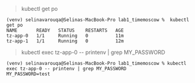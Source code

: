 > kubectl get po
```
(venv) selinavarouqa@Selinas-MacBook-Pro lab1_timemoscow %  kubectl get po                                    
NAME       READY   STATUS    RESTARTS   AGE
tz-app-0   1/1     Running   0          11m
tz-app-1   1/1     Running   0          12m
```
> kubectl exec tz-app-0 -- printenv | grep MY_PASSWORD
```
(venv) selinavarouqa@Selinas-MacBook-Pro lab1_timemoscow % kubectl exec tz-app-0 -- printenv | grep MY_PASSWORD
MY_PASSWORD=test
```